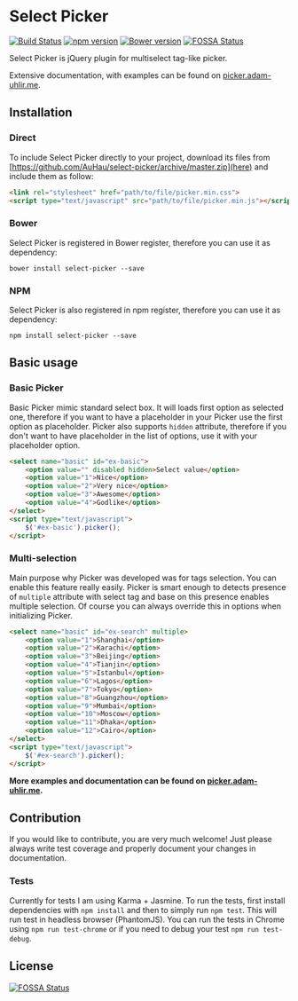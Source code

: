 # Select Picker

[![Build Status](https://travis-ci.org/AuHau/select-picker.svg?branch=master)](https://travis-ci.org/AuHau/select-picker) [![npm version](https://badge.fury.io/js/select-picker.svg)](https://badge.fury.io/js/select-picker) [![Bower version](https://badge.fury.io/bo/select-picker.svg)](https://badge.fury.io/bo/select-picker)[![FOSSA Status](https://app.fossa.io/api/projects/git%2Bgithub.com%2FAuHau%2Fselect-picker.svg?type=shield)](https://app.fossa.io/projects/git%2Bgithub.com%2FAuHau%2Fselect-picker?ref=badge_shield)


Select Picker is jQuery plugin for multiselect tag-like picker.

Extensive documentation, with examples can be found on [picker.adam-uhlir.me](http://picker.adam-uhlir.me).

## Installation

### Direct

To include Select Picker directly to your project, download its files from [https://github.com/AuHau/select-picker/archive/master.zip](here)
and include them as follow:
```html
<link rel="stylesheet" href="path/to/file/picker.min.css">
<script type="text/javascript" src="path/to/file/picker.min.js"></script>
```

### Bower

Select Picker is registered in Bower register, therefore you can use it as dependency:

```
bower install select-picker --save
```

### NPM

Select Picker is also registered in npm register, therefore you can use it as dependency:
```
npm install select-picker --save
```

## Basic usage

### Basic Picker

Basic Picker mimic standard select box. It will loads first option as selected one,
therefore if you want to have a placeholder in your Picker use the first option as placeholder. 
Picker also supports `hidden` attribute, therefore if you don't want to have
placeholder in the list of options, use it with your placeholder option.
        
```html
<select name="basic" id="ex-basic">
    <option value="" disabled hidden>Select value</option>
    <option value="1">Nice</option>
    <option value="2">Very nice</option>
    <option value="3">Awesome</option>
    <option value="4">Godlike</option>
</select>
<script type="text/javascript">
    $('#ex-basic').picker();
</script>
```

### Multi-selection 

Main purpose why Picker was developed was for tags selection. You can enable this
feature really easily. Picker is smart enough to detects presence of `multiple`
attribute with select tag and base on this presence enables multiple selection.
Of course you can always override this in options when initializing Picker.

```html
<select name="basic" id="ex-search" multiple>
    <option value="1">Shanghai</option>
    <option value="2">Karachi</option>
    <option value="3">Beijing</option>
    <option value="4">Tianjin</option>
    <option value="5">Istanbul</option>
    <option value="6">Lagos</option>
    <option value="7">Tokyo</option>
    <option value="8">Guangzhou</option>
    <option value="9">Mumbai</option>
    <option value="10">Moscow</option>
    <option value="11">Dhaka</option>
    <option value="12">Cairo</option>
</select>
<script type="text/javascript">
    $('#ex-search').picker();
</script>
```

**More examples and documentation can be found on [picker.adam-uhlir.me](http://picker.adam-uhlir.me).**

## Contribution

If you would like to contribute, you are very much welcome! Just please always write test coverage 
and properly document your changes in documentation.

### Tests

Currently for tests I am using Karma + Jasmine. To run the tests, first install dependencies with `npm install` and 
then to simply run `npm test`. This will run test in headless browser (PhantomJS). You can run the tests in Chrome
using `npm run test-chrome` or if you need to debug your test `npm run test-debug`.


## License
[![FOSSA Status](https://app.fossa.io/api/projects/git%2Bgithub.com%2FAuHau%2Fselect-picker.svg?type=large)](https://app.fossa.io/projects/git%2Bgithub.com%2FAuHau%2Fselect-picker?ref=badge_large)